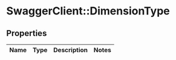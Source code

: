 # SwaggerClient::DimensionType

## Properties
Name | Type | Description | Notes
------------ | ------------- | ------------- | -------------


